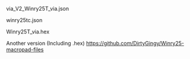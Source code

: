 via_V2_Winry25T_via.json

winry25tc.json

Winry25T_via.hex

Another version (Including .hex) https://github.com/DirtyGingy/Winry25-macropad-files